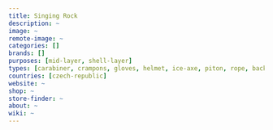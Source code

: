 ```yaml
---
title: Singing Rock
description: ~
image: ~
remote-image: ~
categories: []
brands: []
purposes: [mid-layer, shell-layer]
types: [carabiner, crampons, gloves, helmet, ice-axe, piton, rope, backpack]
countries: [czech-republic]
website: ~
shop: ~
store-finder: ~
about: ~
wiki: ~
---
```

